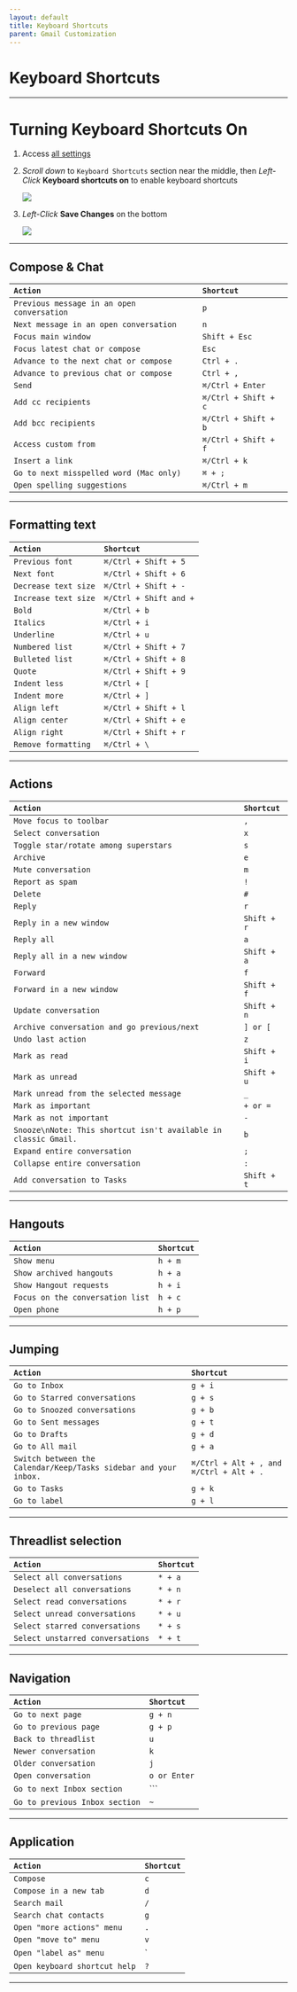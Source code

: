 ```yaml
---
layout: default
title: Keyboard Shortcuts
parent: Gmail Customization
---
```

# Keyboard Shortcuts

---

# Turning Keyboard Shortcuts On

1. Access [all settings](https://joonior-programmer.github.io/Gmail_Docs/docs/basics)

2. *Scroll down* to ```Keyboard Shortcuts``` section near the middle, then *Left-Click* **Keyboard shortcuts on**  to enable keyboard shortcuts

    <img src = "https://github.com/Joonior-Programmer/Gmail_Docs/blob/master/assets/images/Keyboard-Shortcuts/Keyboard_shortcuts_section.png?raw=true">

3. *Left-Click* **Save Changes** on the bottom

    <img src = "https://github.com/Joonior-Programmer/Gmail_Docs/blob/master/assets/images/Keyboard-Shortcuts/Save_changes.png?raw=true">

---

## Compose & Chat

| `Action`                | `Shortcut`                         |
|:----------------------|:---------------------------------|
| `Previous message in an open conversation`   | `p`                             |
| `Next message in an open conversation`    | `n`                             |
| `Focus main window`   | `Shift + Esc`                             |
| `Focus latest chat or compose`   | `Esc`                             |
| `Advance to the next chat or compose` | `Ctrl + .`                             |
| `Advance to previous chat or compose`    | `Ctrl + ,`                             |
| `Send`                            |   `⌘/Ctrl + Enter`
| `Add cc recipients`                | `⌘/Ctrl + Shift + c`                             |
| `Add bcc recipients`                | `⌘/Ctrl + Shift + b`                             |
| `Access custom from`                | `⌘/Ctrl + Shift + f`                             |
| `Insert a link`                | `⌘/Ctrl + k`                             |
| `Go to next misspelled word (Mac only)`                | `⌘ + ;`                             |
| `Open spelling suggestions`                | `⌘/Ctrl + m`                             |

---

## Formatting text

| `Action`                | `Shortcut`                         |
|:----------------------|:---------------------------------|
| `Previous font`   | `⌘/Ctrl + Shift + 5`                             |
| `Next font`    | `⌘/Ctrl + Shift + 6`                             |
| `Decrease text size`   | `⌘/Ctrl + Shift + -`                             |
| `Increase text size`   | `⌘/Ctrl + Shift and +`                             |
| `Bold` | `⌘/Ctrl + b`                             |
| `Italics`    | `⌘/Ctrl + i`                             |
| `Underline`                            |   `⌘/Ctrl + u`
| `Numbered list`                | `⌘/Ctrl + Shift + 7`                             |
| `Bulleted list`                | `⌘/Ctrl + Shift + 8`                             |
| `Quote`                | `⌘/Ctrl + Shift + 9`                             |
| `Indent less`                | `⌘/Ctrl + [`                             |
| `Indent more`                | `⌘/Ctrl + ]`                             |
| `Align left`                | `⌘/Ctrl + Shift + l`                             |
| `Align center`                | `⌘/Ctrl + Shift + e`                             |
| `Align right`                | `⌘/Ctrl + Shift + r`                             |
| `Remove formatting`                | `⌘/Ctrl + \`                             |

---

## Actions

| `Action`                | `Shortcut`                         |
|:----------------------|:---------------------------------|
| `Move focus to toolbar`   | `,`                             |
| `Select conversation`    | `x`                             |
| `Toggle star/rotate among superstars`   | `s`                             |
| `Archive`   | `e`                             |
| `Mute conversation` | `m`                             |
| `Report as spam`    | `!`                             |
| `Delete`                            |   `#`|
| `Reply`                | `r`                             |
| `Reply in a new window`                | `Shift + r`                             |
| `Reply all`                | `a`                             |
| `Reply all in a new window`                | `Shift + a`                             |
| `Forward`                | `f`                             |
| `Forward in a new window`                | `Shift + f`                             |
| `Update conversation`                | `Shift + n`                             |
| `Archive conversation and go previous/next`                | `] or [`                             |
| `Undo last action`                | `z`                             |
| `Mark as read`                            |   `Shift + i`|
| `Mark as unread`                            |   `Shift + u`|
| `Mark unread from the selected message`                            |   `_`|
| `Mark as important`                            |   `+ or =`|
| `Mark as not important`                            |   `-`|
| `Snooze\nNote: This shortcut isn't available in classic Gmail.`                            |   `b`|
| `Expand entire conversation`                            |   `;`|
| `Collapse entire conversation`                            |   `:`|
| `Add conversation to Tasks`                            |   `Shift + t`|

---

## Hangouts

| `Action`                | `Shortcut`                         |
|:----------------------|:---------------------------------|
| `Show menu`   | `h + m`                             |
| `Show archived hangouts`    | `h + a`                             |
| `Show Hangout requests`   | `h + i`                             |
| `Focus on the conversation list`   | `h + c`                             |
| `Open phone` | `h + p`                             |

---

## Jumping


| `Action`                | `Shortcut`                         |
|:----------------------|:---------------------------------|
| `Go to Inbox`   | `g + i`                             |
| `Go to Starred conversations`    | `g + s`                             |
| `Go to Snoozed conversations`   | `g + b`                             |
| `Go to Sent messages`   | `g + t`                             |
| `Go to Drafts` | `g + d`                             |
| `Go to All mail`    | `g + a`                             |
| `Switch between the Calendar/Keep/Tasks sidebar and your inbox.`                            |   `⌘/Ctrl + Alt + , and ⌘/Ctrl + Alt + .`|
| `Go to Tasks`                | `g + k`                             |
| `Go to label`                | `g + l`                             |

---

## Threadlist selection

| `Action`                | `Shortcut`                         |
|:----------------------|:---------------------------------|
| `Select all conversations`   | `* + a`                             |
| `Deselect all conversations`    | `* + n`                             |
| `Select read conversations`   | `* + r`                             |
| `Select unread conversations`   | `* + u`                             |
| `Select starred conversations` | `* + s`                             |
| `Select unstarred conversations`    | `* + t`                             |

---

## Navigation

| `Action`                | `Shortcut`                         |
|:----------------------|:---------------------------------|
| `Go to next page`   | `g + n`                             |
| `Go to previous page`    | `g + p`                             |
| `Back to threadlist`   | `u`                             |
| `Newer conversation`   | `k`                             |
| `Older conversation` | `j`                             |
| `Open conversation`    | `o or Enter`                             |
| `Go to next Inbox section`    | ```                             |
| `Go to previous Inbox section`    | `~`                             |

---

## Application

| `Action`                | `Shortcut`                         |
|:----------------------|:---------------------------------|
| `Compose`   | `c`                             |
| `Compose in a new tab`    | `d`                             |
| `Search mail`   | `/`                             |
| `Search chat contacts`   | `g`                             |
| `Open "more actions" menu` | `.`                             |
| `Open "move to" menu`    | `v`                             |
| `Open "label as" menu`    | `|`                             |
| `Open keyboard shortcut help`    | `?`                             |

---
